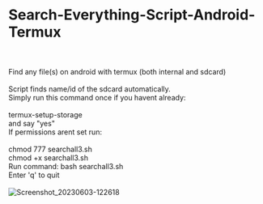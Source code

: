 # Search-Everything-Script-Android-Termux<br><br>
Find any file(s) on android with termux (both internal and sdcard)<br><br>
Script finds name/id of the sdcard automatically.<br>
Simply run this command once if you havent already: <br><br>
termux-setup-storage <br>
and say "yes" <br>
If permissions arent set run: <br><br>
chmod 777 searchall3.sh <br>
chmod +x searchall3.sh<br>
Run command: bash searchall3.sh<br>
Enter 'q' to quit<br><br>
![Screenshot_20230603-122618](https://github.com/lex81/Search-Everything-Script-Android-Termux/assets/68161611/5a6f44fd-3378-46eb-ae3d-26baa850e0c0)
